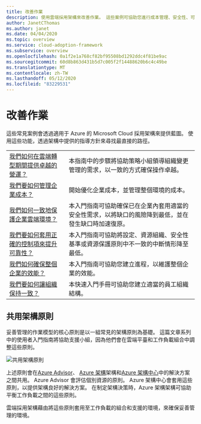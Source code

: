 ```yaml
---
title: 改善作業
description: 使用雲端採用架構來改善作業。 這些案例可協助您進行成本管理、安全性、可靠性、效能等。
author: JanetCThomas
ms.author: janet
ms.date: 04/04/2020
ms.topic: overview
ms.service: cloud-adoption-framework
ms.subservice: overview
ms.openlocfilehash: 0a1f2e1a768cf82bf95508bd1292ddc4f81be9ac
ms.sourcegitcommit: 60d8b863d431b5d7c005f2f14488620b6c4c49be
ms.translationtype: MT
ms.contentlocale: zh-TW
ms.lasthandoff: 05/12/2020
ms.locfileid: "83229531"
---
```

# <a name="improve-operations"></a>改善作業

這些常見案例會透過適用于 Azure 的 Microsoft Cloud 採用架構來提供藍圖。 使用這些功能，透過架構中提供的指導方針來尋找最直接的路徑。

|                                                                                     |                                                                                                                                |
|-------------------------------------------------------------------------------------|--------------------------------------------------------------------------------------------------------------------------------|
| [我們如何在雲端轉型期間提供卓越的營運？](./operational-excellence.md)                   | 本指南中的步驟將協助策略小組領導組織變更管理的需求，以一致的方式確保操作卓越。 |
| [我們要如何管理企業成本？](./manage-costs.md)                                          | 開始優化企業成本，並管理整個環境的成本。                                                                           |
| [我們如何一致地保護企業雲端環境？](./security.md)             | 本入門指南可協助確保已在企業內套用適當的安全性需求，以將缺口的風險降到最低，並在發生缺口時加速復原。                                       |
| [我們要如何套用正確的控制項來提升可靠性？](./reliability.md)                   | 本入門指南可協助將設定、資源組織、安全性基準或資源保護原則中不一致的中斷情形降至最低。 |
| [我們如何確保整個企業的效能？](./performance.md)                               | 本入門指南可協助您建立進程，以維護整個企業的效能。                               |
| [我們要如何讓組織保持一致？](./org-alignment.md)                               | 本快速入門手冊可協助您建立適當的員工組織結構。                               |

## <a name="shared-architecture-principles"></a>共用架構原則

妥善管理的作業模型的核心原則是以一組常見的架構原則為基礎。 這篇文章系列中的使用者入門指南將協助支援小組，因為他們會在雲端平臺和工作負載組合中調整這些原則。

![共用架構原則](../_images/shared-principles.png)

上述原則會在[Azure Advisor](https://docs.microsoft.com/azure/advisor/advisor-overview)、 [Azure 架構](https://docs.microsoft.com/azure/architecture/framework)架構和[Azure 架構中心](https://docs.microsoft.com/azure/architecture)中的解決方案之間共用。 Azure Advisor 會評估個別資源的原則。 Azure 架構中心會套用這些原則，以提供架構良好的解決方案。 在制定架構決策時，Azure 架構架構可協助平衡工作負載之間的這些原則。

雲端採用架構藉由將這些原則套用至工作負載的組合和支援的環境，來確保妥善管理的環境。

